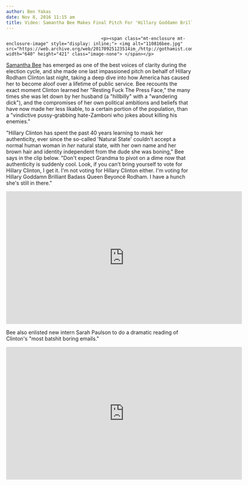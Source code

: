 ```yaml
---
author: Ben Yakas
date: Nov 8, 2016 11:15 am
title: Video: Samantha Bee Makes Final Pitch For 'Hillary Goddamn Brilliant Badass Queen Beyoncé Rodham'
---
```


	
										<p><span class="mt-enclosure mt-enclosure-image" style="display: inline;"> <img alt="110816bee.jpg" src="https://web.archive.org/web/20170925123514im_/http://gothamist.com/attachments/byakas/110816bee.jpg" width="640" height="421" class="image-none"> </span></p>

<p><a href="https://web.archive.org/web/20170925123514/http://gothamist.com/tags/samanthabee">Samantha Bee</a> has emerged as one of the best voices of clarity during the election cycle, and she made one last impassioned pitch on behalf of Hillary Rodham Clinton last night, taking a deep dive into how America has caused her to become aloof over a lifetime of public service. Bee recounts the exact moment Clinton learned her &quot;Resting Fuck The Press Face,&quot; the many times she was let down by her husband (a &quot;hillbilly&quot; with a &quot;wandering dick&quot;), and the compromises of her own political ambitions and beliefs that have now made her less likable, to a certain portion of the population, than a &quot;vindictive pussy-grabbing hate-Zamboni who jokes about killing his enemies.&quot;</p>

<p>&quot;Hillary Clinton has spent the past 40 years learning to mask her authenticity, ever since the so-called &apos;Natural State&apos; couldn&apos;t accept a normal human woman in <em>her</em> natural state, with her own name and her brown hair and identity independent from the dude she was boning,&quot; Bee says in the clip below. &quot;Don&apos;t expect Grandma to pivot on a dime now that authenticity is suddenly cool. Look, if you can&apos;t bring yourself to vote for Hillary Clinton, I get it. I&apos;m not voting for Hillary Clinton either. I&apos;m voting for Hillary Goddamn Brilliant Badass Queen Beyonc&#xE9; Rodham. I have a hunch she&apos;s still in there.&quot;</p>

<p><iframe width="640" height="360" src="https://web.archive.org/web/20170925123514if_/https://www.youtube.com/embed/b6zf5VkuiEQ" frameborder="0" allowfullscreen></iframe></p>

<p>Bee also enlisted new intern Sarah Paulson to do a dramatic reading of Clinton&apos;s &quot;most batshit boring emails.&quot;</p>

<p><iframe width="640" height="360" src="https://web.archive.org/web/20170925123514if_/https://www.youtube.com/embed/xhM0Htv39aE" frameborder="0" allowfullscreen></iframe></p>					
										
									
				